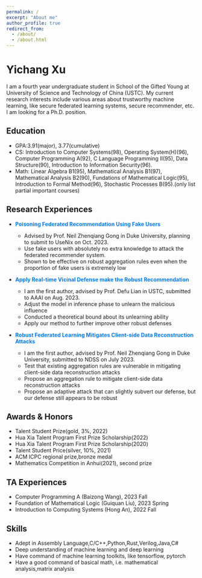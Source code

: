 ```yaml
---
permalink: /
excerpt: "About me"
author_profile: true
redirect_from: 
  - /about/
  - /about.html
---
```

# Yichang Xu
I am a fourth year undergraduate student in School of the Gifted Young at University of Science and Technology of China (USTC). My current research interests include various areas about trustworthy machine learning, like secure federated learning systems, secure recommender, etc. I am looking for a Ph.D. position.

## Education
* GPA:3.91(major), 3.77(cumulative)
* CS:  Introduction to Computer Systems(98), Operating System(H)(96), Computer Programming A(92), C Language Programming II(95), Data Structure(90), Introduction to Information Security(96).
* Math:  Linear Algebra B1(95), Mathematical Analysis B1(97), Mathematical Analysis B2(90), Fundations of Mathematical Logic(95), Introduction to Formal Method(96), Stochastic Processes B(95).(only list partial important courses)

## Research Experiences
* <span style="color: #007bff;"><b>Poisoning Federated Recommendation Using Fake Users</b></span>  
  * Advised by Prof. Neil Zhenqiang Gong in Duke University, planning to submit to UseNix on Oct. 2023.
  * Use fake users with absolutely no extra knowledge to attack the federated recommender system.
  * Shown to be effective on robust aggregation rules even when the proportion of fake users is extremely low

* <span style="color: #007bff;"><b>Apply Real-time Vicinal Defense make the Robust Recommendation</b></span>  
  * I am the first author, advised by Prof. Defu Lian in USTC, submitted to AAAI on Aug. 2023.
  * Adjust the model in inference phase to unlearn the malicious influence
  * Conducted a theoretical bound about its unlearning ability
  * Apply our method to further improve other robust defenses

* <span style="color: #007bff;"><b>Robust Federated Learning Mitigates Client-side Data Reconstruction Attacks</b></span>  
  * I am the first author, advised by Prof. Neil Zhenqiang Gong in Duke University, submitted to NDSS on July 2023.
  * Test that existing aggregation rules are vulnerable in mitigating client-side data reconstruction attacks
  * Propose an aggregation rule to mitigate client-side data reconstruction attacks
  * Propose an adaptive attack that can slightly subvert our defense, but our defense still appears to be robust
  
## Awards & Honors
* Talent Student Prize(gold, 3%, 2022)
* Hua Xia Talent Program First Prize Scholarship(2022)
* Hua Xia Talent Program First Prize Scholarship(2020)
* Talent Student Price(silver, 10%, 2021)
* ACM ICPC regional prize,bronze medal
* Mathematics Competition in Anhui(2021), second prize

## TA Experiences
* Computer Programming A (Baizong Wang), 2023 Fall
* Foundation of Mathematical Logic (Guiquan Liu), 2023 Spring
* Introduction to Computing Systems (Hong An), 2022 Fall

## Skills
* Adept in Assembly Language,C/C++,Python,Rust,Verilog,Java,C#
* Deep understanding of machine learning and deep learning
* Have command of machine learning toolkits, like tensorflow, pytorch
* Have a good command of basical math, i.e. mathematical analysis,matrix analysis
